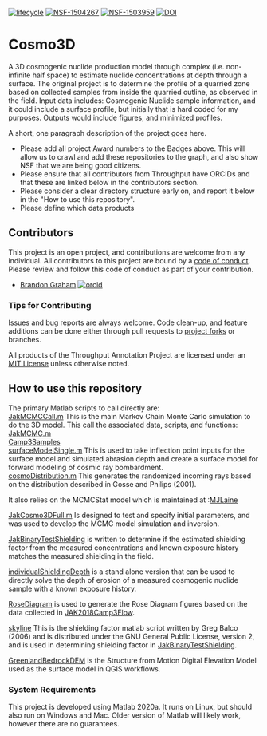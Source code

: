 [![lifecycle](https://img.shields.io/badge/lifecycle-experimental-orange.svg)](https://www.tidyverse.org/lifecycle/#experimental)
[![NSF-1504267](https://img.shields.io/badge/NSF-1504267-blue.svg)](https://nsf.gov/awardsearch/showAward?AWD_ID=1504267) [![NSF-1503959](https://img.shields.io/badge/NSF-1503959-blue.svg)](https://nsf.gov/awardsearch/showAward?AWD_ID=1503959)
[![DOI](https://zenodo.org/badge/629196420.svg)](https://zenodo.org/badge/latestdoi/629196420)



# Cosmo3D

A 3D cosmogenic nuclide production model through complex (i.e. non-infinite half space) to estimate nuclide concentrations at depth through a surface. The original project is to determine the profile of a quarried zone based on collected samples from inside the quarried outline, as observed in the field. Input data includes: Cosmogenic Nuclide sample information, and it could include a surface profile, but initially that is hard coded for my purposes. Outputs would include figures, and minimized profiles.

A short, one paragraph description of the project goes here.

  * Please add all project Award numbers to the Badges above.  This will allow us to crawl and add these repositories to the graph, and also show NSF that we are being good citizens.
  * Please ensure that all contributors from Throughput have ORCIDs and that these are linked below in the contributors section.
  * Please consider a clear directory structure early on, and report it below in the "How to use this repository".
  * Please define which data products

## Contributors

This project is an open project, and contributions are welcome from any individual.  All contributors to this project are bound by a [code of conduct](CODE_OF_CONDUCT.md).  Please review and follow this code of conduct as part of your contribution.

  * [Brandon Graham](https://www.usgs.gov/staff-profiles/brandon-lars-graham) [![orcid](https://img.shields.io/badge/orcid-0000--0002--7197--0413-brightgreen.svg)](https://orcid.org/0000-0002-7197-0413)  


### Tips for Contributing  

Issues and bug reports are always welcome.  Code clean-up, and feature additions can be done either through pull requests to [project forks]() or branches.  

All products of the Throughput Annotation Project are licensed under an [MIT License](LICENSE) unless otherwise noted.  

## How to use this repository  

The primary Matlab scripts to call directly are:  
[JakMCMCCall.m](src/JakMCMCCall.m) This is the main Markov Chain Monte Carlo simulation to do the 3D model. This call the associated data, scripts, and functions:  
    [JakMCMC.m](src/JakMCMC.m)  
    [Camp3Samples](data/Input/Camp3Samples.csv)  
    [surfaceModelSingle.m](src/surfaceModelSingle.m) This is used to take inflection point inputs for the surface model and simulated abrasion depth and create a surface model for forward modeling of cosmic ray bombardment.  
    [cosmoDistribution.m](src/cosmoDistribution.m) This generates the randomized incoming rays based on the distribution described in Gosse and Philips (2001).   


It also relies on the MCMCStat model which is maintained at :[MJLaine](https://mjlaine.github.io/mcmcstat/)  

[JakCosmo3DFull.m](src/JakCosmo3DFull.m) Is designed to test and specify initial parameters, and was used to develop the MCMC model simulation and inversion.  

[JakBinaryTestShielding](src/JakBinaryTestShielding.m) is written to determine if the estimated shielding factor from the measured concentrations and known exposure history matches the measured shielding in the field.  

[individualShieldingDepth](src/individualShieldingDepth.m) is a stand alone version that can be used to directly solve the depth of erosion of a measured cosmogenic nuclide sample with a known exposure history.  

[RoseDiagram](src/RoseDiagram.m) is used to generate the Rose Diagram figures based on the data collected in [JAK2018Camp3Flow](data/Input/JAK2018Camp3Flow.csv).  


[skyline](src/skyline.m) This is the shielding factor matlab script written by Greg Balco (2006) and is distributed under the GNU General Public License, version 2, and is used in determining shielding factor in [JakBinaryTestShielding](src/JakBinaryTestShielding.m).  

[GreenlandBedrockDEM](data/GIS/Greenlandbedrocksite20180902-DEM.tif) is the Structure from Motion Digital Elevation Model used as the surface model in QGIS workflows.  


### System Requirements

This project is developed using Matlab 2020a.  It runs on Linux, but should also run on Windows and Mac. Older version of Matlab will likely work, however there are no guarantees.
